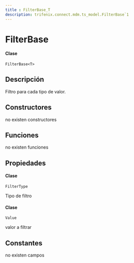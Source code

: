 ```yaml
---
title : FilterBase_T
description: trifenix.connect.mdm.ts_model.FilterBase`1
---
```


# FilterBase<T>

<CodeBlock slots = 'heading, code' repeat = '1' languages = 'C#' />

#### Clase
```
FilterBase<T>
```

## Descripción
Filtro para cada tipo de valor.
## Constructores

no existen constructores


## Funciones

no existen funciones

## Propiedades


<CodeBlock slots = 'heading, code' repeat = '1' languages = 'C#' />

#### Clase
```
FilterType
```


Tipo de filtro

<CodeBlock slots = 'heading, code' repeat = '1' languages = 'C#' />

#### Clase
```
Value
```


valor a filtrar
## Constantes
no existen campos

